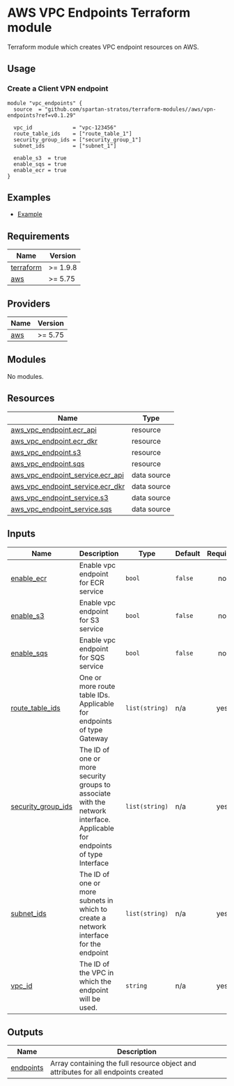 # AWS VPC Endpoints Terraform module
Terraform module which creates VPC endpoint resources on AWS.

## Usage
### Create a Client VPN endpoint
```hcl
module "vpc_endpoints" {
  source  = "github.com/spartan-stratos/terraform-modules//aws/vpn-endpoints?ref=v0.1.29"

  vpc_id             = "vpc-123456"
  route_table_ids    = ["route_table_1"]
  security_group_ids = ["security_group_1"]
  subnet_ids         = ["subnet_1"]

  enable_s3  = true
  enable_sqs = true
  enable_ecr = true
}
```

## Examples
- [Example](./examples/complete/)

<!-- BEGIN_TF_DOCS -->
## Requirements

| Name | Version  |
|------|----------|
| <a name="requirement_terraform"></a> [terraform](#requirement\_terraform) | >= 1.9.8 |
| <a name="requirement_aws"></a> [aws](#requirement\_aws) | \>= 5.75 |

## Providers

| Name | Version  |
|------|----------|
| <a name="provider_aws"></a> [aws](#provider\_aws) | \>= 5.75 |

## Modules

No modules.

## Resources

| Name | Type |
|------|------|
| [aws_vpc_endpoint.ecr_api](https://registry.terraform.io/providers/hashicorp/aws/latest/docs/resources/vpc_endpoint) | resource |
| [aws_vpc_endpoint.ecr_dkr](https://registry.terraform.io/providers/hashicorp/aws/latest/docs/resources/vpc_endpoint) | resource |
| [aws_vpc_endpoint.s3](https://registry.terraform.io/providers/hashicorp/aws/latest/docs/resources/vpc_endpoint) | resource |
| [aws_vpc_endpoint.sqs](https://registry.terraform.io/providers/hashicorp/aws/latest/docs/resources/vpc_endpoint) | resource |
| [aws_vpc_endpoint_service.ecr_api](https://registry.terraform.io/providers/hashicorp/aws/latest/docs/data-sources/vpc_endpoint_service) | data source |
| [aws_vpc_endpoint_service.ecr_dkr](https://registry.terraform.io/providers/hashicorp/aws/latest/docs/data-sources/vpc_endpoint_service) | data source |
| [aws_vpc_endpoint_service.s3](https://registry.terraform.io/providers/hashicorp/aws/latest/docs/data-sources/vpc_endpoint_service) | data source |
| [aws_vpc_endpoint_service.sqs](https://registry.terraform.io/providers/hashicorp/aws/latest/docs/data-sources/vpc_endpoint_service) | data source |

## Inputs

| Name | Description | Type | Default | Required |
|------|-------------|------|---------|:--------:|
| <a name="input_enable_ecr"></a> [enable\_ecr](#input\_enable\_ecr) | Enable vpc endpoint for ECR service | `bool` | `false` | no |
| <a name="input_enable_s3"></a> [enable\_s3](#input\_enable\_s3) | Enable vpc endpoint for S3 service | `bool` | `false` | no |
| <a name="input_enable_sqs"></a> [enable\_sqs](#input\_enable\_sqs) | Enable vpc endpoint for SQS service | `bool` | `false` | no |
| <a name="input_route_table_ids"></a> [route\_table\_ids](#input\_route\_table\_ids) | One or more route table IDs. Applicable for endpoints of type Gateway | `list(string)` | n/a | yes |
| <a name="input_security_group_ids"></a> [security\_group\_ids](#input\_security\_group\_ids) | The ID of one or more security groups to associate with the network interface. Applicable for endpoints of type Interface | `list(string)` | n/a | yes |
| <a name="input_subnet_ids"></a> [subnet\_ids](#input\_subnet\_ids) | The ID of one or more subnets in which to create a network interface for the endpoint | `list(string)` | n/a | yes |
| <a name="input_vpc_id"></a> [vpc\_id](#input\_vpc\_id) | The ID of the VPC in which the endpoint will be used. | `string` | n/a | yes |

## Outputs

| Name | Description |
|------|-------------|
| <a name="output_endpoints"></a> [endpoints](#output\_endpoints) | Array containing the full resource object and attributes for all endpoints created |
<!-- END_TF_DOCS -->